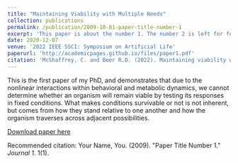 ```yaml
---
title: "Maintaining Viability with Multiple Needs"
collection: publications
permalink: /publication/2009-10-01-paper-title-number-1
excerpt: 'This paper is about the number 1. The number 2 is left for future work.'
date: 2020-12-07
venue: '2022 IEEE SSCI: Symposium on Artificial Life'
paperurl: 'http://academicpages.github.io/files/paper1.pdf'
citation: 'McShaffrey, C. and Beer R.D. (2022). Maintaining viability with multiple needs. In H. Ishibuchi, C. Kwoh, A. Tan, D. Srinivasan, C. Miao, A. Trivedi & K. Crockett (Eds.), <i>Proceedings of the 2022 IEEE SSCI: IEEE Symposium on Artificial Life</i> (pp. 1523-1528). Singapore: IEEE.'
---
```

This is the first paper of my PhD, and demonstrates that due to the nonlinear interactions within behavioral and metabolic dynamics, we cannot determine whether an organism will remain viable by testing its responses in fixed conditions. What makes conditions survivable or not is not inherent, but comes from how they stand relative to one another and how the organism traverses across adjacent possibilities.

[Download paper here](http://academicpages.github.io/files/paper1.pdf)

Recommended citation: Your Name, You. (2009). "Paper Title Number 1." <i>Journal 1</i>. 1(1).
